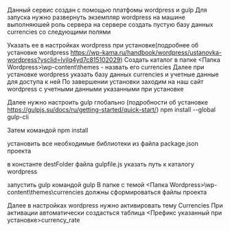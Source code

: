 Данный сервис создан с помощью платфомы wordpress и gulp
Для запуска нужно развернуть экземпляр wordpress на машине выполняюшей роль сервера
на сервере создать пустую базу данных currencies
со следующими полями

Указать ее в настройках wordpress при установке(подробнее об установке wordpress https://wp-kama.ru/handbook/wordpress/ustanovka-wordpress?ysclid=lvjlq4yd7c815102029)
Создать каталог в папке <Папка Wordpress>\wp-content\themes - назвать его currencies
Далее при установке wordpress указать базу данных currencies и учетные данные для доступа к ней
По завершении установки заходим на наш сайт wordpress с учетными данными указанными при установке

Далее нужно настроить gulp глобально (подробности об установке https://gulpjs.su/docs/ru/getting-started/quick-start/)
npm install --global gulp-cli

Затем командой 
npm install 

установить все необходимые библиотеки из файла package.json проекта

в константе destFolder файла gulpfile.js указать путь к каталогу wordpress

запустить gulp
командой gulp 
В папке с темой <Папка Wordpress>\wp-content\themes\currencies должны сформироваться файлы проекта

Далее в настройках wordpress нужно активировать тему Currencies
При активации автоматически создасться таблица <Префикс указанный при установке>currency_rate


